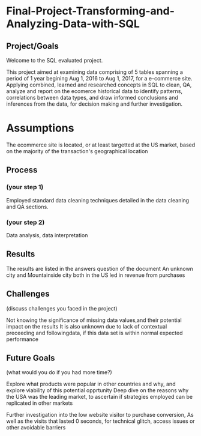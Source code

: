 # Final-Project-Transforming-and-Analyzing-Data-with-SQL

## Project/Goals

Welcome to the SQL evaluated project.

This project aimed at examining data comprising of 5 tables spanning a period of 1 year begining Aug 1, 2016 to Aug 1, 2017, for a e-commerce site.
Applying combined, learned and researched concepts in SQL to clean, QA, analyze and report on the ecomerce historical data to identify patterns, correlations between data types, and draw informed conclusions and inferences from the data, for decision making and further investigation.



# Assumptions

The ecommerce site is located, or at least targetted at the US market, based on the majority of the transaction's geographical location


## Process
### (your step 1)

Employed standard data cleaning techniques detailed in the data cleaning and QA sections.

### (your step 2)

Data analysis, data interpretation

## Results

The results are listed in the answers question of the document
An unknown city and Mountainside city both in the US led in revenue from purchases



## Challenges 
(discuss challenges you faced in the project)

Not knowing the significance of  missing data values,and their potential impact on the results
It is also unknown due to lack of contextual preceeding and followingdata, if this data set is within normal expected performance


## Future Goals
(what would you do if you had more time?)

Explore what products were popular in other countries and why, and explore viability of this potential opprtunity
Deep dive on the reasons why the USA was the leading market, to ascertain if strategies employed can be replicated in other markets

Further investigation into the low website visitor to purchase conversion, 
As well as the visits that lasted 0 seconds, for technical glitch, access issues or other avoidable barriers

